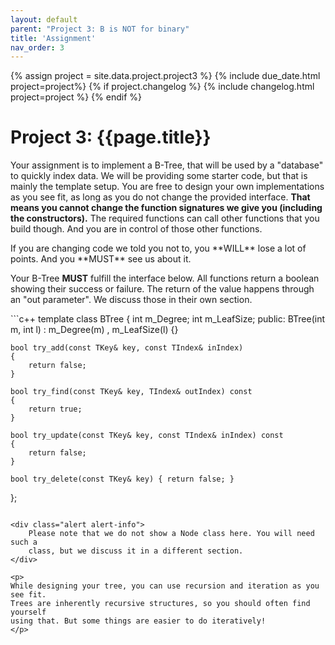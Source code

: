 ```yaml
---
layout: default
parent: "Project 3: B is NOT for binary"
title: 'Assignment'
nav_order: 3
---
```

{% assign project = site.data.project.project3 %}
{% include due_date.html project=project%}
{% if project.changelog %}
{% include changelog.html project=project %}
{% endif %}

# Project 3: {{page.title}}

<p>
Your assignment is to implement a B-Tree, that will be used by a "database" to
quickly index data. We will be providing some starter code, but that is
mainly the template setup. You are free to design your own implementations as
you see fit, as long as you do not change the provided interface. <b>That means
you cannot change the function signatures we give you (including the
constructors).</b> The required functions can call other functions that you
build though. And you are in control of those other functions.
</p>

<div class="alert alert-danger">
    If you are changing code we told you not to, you **WILL** lose a lot of 
    points. And you **MUST** see us about it.
</div>

<p>
    Your B-Tree <b>MUST</b> fulfill the interface below. All functions return a
    boolean showing their success or failure. The return of the value happens
    through an "out parameter". We discuss those in their own section.
</p>
```c++
template <typename TKey, typename TIndex>
class BTree {
    int m_Degree;
    int m_LeafSize;
public:
    BTree(int m, int l)
        : m_Degree(m)
        , m_LeafSize(l)
    {}

    bool try_add(const TKey& key, const TIndex& inIndex)
    {
        return false;
    }

    bool try_find(const TKey& key, TIndex& outIndex) const
    {
        return true;
    }

    bool try_update(const TKey& key, const TIndex& inIndex) const
    {
        return false;
    }

    bool try_delete(const TKey& key) { return false; }
};
```

<div class="alert alert-info">
    Please note that we do not show a Node class here. You will need such a
    class, but we discuss it in a different section.
</div>

<p>
While designing your tree, you can use recursion and iteration as you see fit.
Trees are inherently recursive structures, so you should often find yourself
using that. But some things are easier to do iteratively!
</p>
